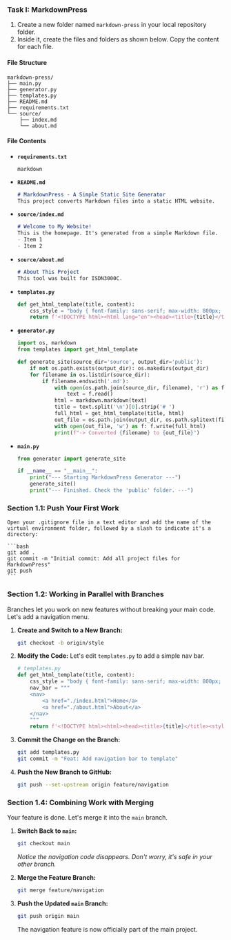 ### **Task I: MarkdownPress**

1.  Create a new folder named `markdown-press` in your local repository folder.
2.  Inside it, create the files and folders as shown below. Copy the content for each file.

#### **File Structure**
```
markdown-press/
├── main.py
├── generator.py
├── templates.py
├── README.md
├── requirements.txt
└── source/
    ├── index.md
    └── about.md
```

#### **File Contents**

*   **`requirements.txt`**
    ```
    markdown
    ```
*   **`README.md`**
    ```markdown
    # MarkdownPress - A Simple Static Site Generator
    This project converts Markdown files into a static HTML website.
    ```
*   **`source/index.md`**
    ```markdown
    # Welcome to My Website!
    This is the homepage. It's generated from a simple Markdown file.
    - Item 1
    - Item 2
    ```
*   **`source/about.md`**
    ```markdown
    # About This Project
    This tool was built for ISDN3000C.
    ```
*   **`templates.py`**
    ```python
    def get_html_template(title, content):
        css_style = "body { font-family: sans-serif; max-width: 800px; margin: 2em auto; background-color: #f4f4f4; color: #333; } footer { text-align: center; margin-top: 2em; color: #666; }"
        return f'<!DOCTYPE html><html lang="en"><head><title>{title}</title><style>{css_style}</style></head><body><main>{content}</main><footer>Generated by MarkdownPress</footer></body></html>'
    ```
*   **`generator.py`**
    ```python
    import os, markdown
    from templates import get_html_template

    def generate_site(source_dir='source', output_dir='public'):
        if not os.path.exists(output_dir): os.makedirs(output_dir)
        for filename in os.listdir(source_dir):
            if filename.endswith('.md'):
                with open(os.path.join(source_dir, filename), 'r') as f:
                    text = f.read()
                html = markdown.markdown(text)
                title = text.split('\n')[0].strip('# ')
                full_html = get_html_template(title, html)
                out_file = os.path.join(output_dir, os.path.splitext(filename)[0] + '.html')
                with open(out_file, 'w') as f: f.write(full_html)
                print(f"-> Converted {filename} to {out_file}")
    ```
*   **`main.py`**
    ```python
    from generator import generate_site

    if __name__ == "__main__":
        print("--- Starting MarkdownPress Generator ---")
        generate_site()
        print("--- Finished. Check the 'public' folder. ---")
    ```

### **Section 1.1: Push Your First Work**

    Open your .gitignore file in a text editor and add the name of the virtual environment folder, followed by a slash to indicate it's a directory:

    ```bash
    git add .
    git commit -m "Initial commit: Add all project files for MarkdownPress"
    git push
    ```

### **Section 1.2: Working in Parallel with Branches**

Branches let you work on new features without breaking your main code. Let's add a navigation menu.

1.  **Create and Switch to a New Branch:**
    ```bash
    git checkout -b origin/style
    ```

2.  **Modify the Code:** Let's edit `templates.py` to add a simple nav bar.
    ```python
    # templates.py
    def get_html_template(title, content):
        css_style = "body { font-family: sans-serif; max-width: 800px; margin: 2em auto; } nav { background: #333; padding: 1em; } nav a { color: white; padding: 1em; } footer { text-align: center; margin-top: 2em; }"
        nav_bar = """
        <nav>
            <a href="./index.html">Home</a>
            <a href="./about.html">About</a>
        </nav>
        """
        return f'<!DOCTYPE html><html><head><title>{title}</title><style>{css_style}</style></head><body>{nav_bar}<main>{content}</main><footer>Generated by MarkdownPress</footer></body></html>'
    ```

3.  **Commit the Change on the Branch:**
    ```bash
    git add templates.py
    git commit -m "Feat: Add navigation bar to template"
    ```

4.  **Push the New Branch to GitHub:**
    ```bash
    git push --set-upstream origin feature/navigation
    ```

### **Section 1.4: Combining Work with Merging**

Your feature is done. Let's merge it into the `main` branch.

1.  **Switch Back to `main`:**
    ```bash
    git checkout main
    ```
    *Notice the navigation code disappears. Don't worry, it's safe in your other branch.*

2.  **Merge the Feature Branch:**
    ```bash
    git merge feature/navigation
    ```

3.  **Push the Updated `main` Branch:**
    ```bash
    git push origin main
    ```
    The navigation feature is now officially part of the main project.